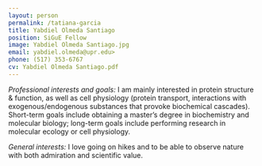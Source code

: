 ```yaml
---
layout: person
permalink: /tatiana-garcia
title: Yabdiel Olmeda Santiago
position: SiGuE Fellow
image: Yabdiel Olmeda Santiago.jpg
email: yabdiel.olmeda@upr.edu>
phone: (517) 353-6767 
cv: Yabdiel Olmeda Santiago.pdf
---
```


*Professional interests and goals:* I am mainly interested in protein structure & function, as well as cell physiology (protein transport, interactions with exogenous/endogenous substances that provoke biochemical cascades). Short-term goals include obtaining a master’s degree in biochemistry and molecular biology; long-term goals include performing research in molecular ecology or cell physiology.

*General interests:*  I love going on hikes and to be able to observe nature with both admiration and scientific value.